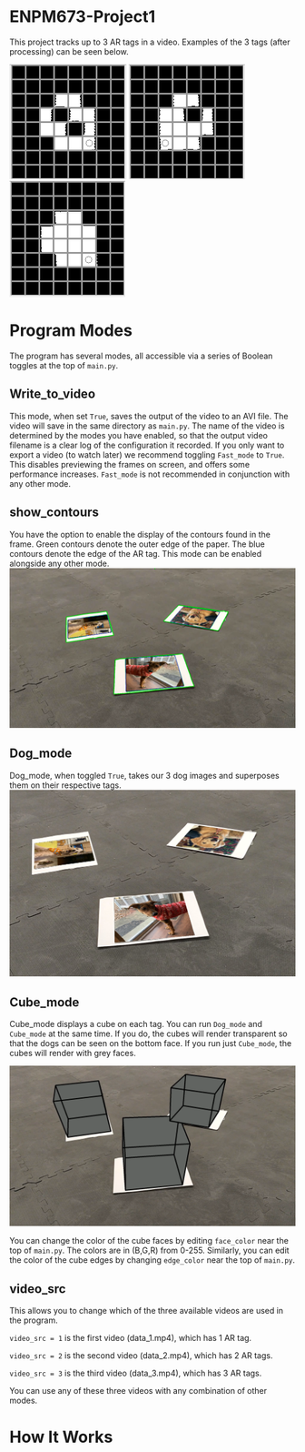 # ENPM673-Project1

This project tracks up to 3 AR tags in a video. Examples of the 3 tags (after processing) can be seen below.


![tag1](https://github.com/jaybrecht/ENPM673-Project1/blob/master/images/tag1.png) ![tag2](https://github.com/jaybrecht/ENPM673-Project1/blob/master/images/tag2.png) ![tag3](https://github.com/jaybrecht/ENPM673-Project1/blob/master/images/tag3.png) 


# Program Modes
The program has several modes, all accessible via a series of Boolean toggles at the top of `main.py`.

## Write_to_video
This mode, when set `True`, saves the output of the video to an AVI file. The video will save in the same directory as `main.py`. The name of the video is determined by the modes you have enabled, so that the output video filename is a clear log of the configuration it recorded. If you only want to export a video (to watch later) we recommend toggling `Fast_mode` to `True`. This disables previewing the frames on screen, and offers some performance increases. `Fast_mode` is not recommended in conjunction with any other mode. 

## show_contours
You have the option to enable the display of the contours found in the frame. Green contours denote the outer edge of the paper. The blue contours denote the edge of the AR tag. This mode can be enabled alongside any other mode. 
![contours](https://github.com/jaybrecht/ENPM673-Project1/blob/master/images/contours.png)

## Dog_mode
Dog_mode, when toggled `True`, takes our 3 dog images and superposes them on their respective tags. 
![dog_mode](https://github.com/jaybrecht/ENPM673-Project1/blob/master/images/dog_mode.jpeg)

## Cube_mode
Cube_mode displays a cube on each tag. You can run `Dog_mode` and `Cube_mode` at the same time. If you do, the cubes will render transparent so that the dogs can be seen on the bottom face. If you run just `Cube_mode`, the cubes will render with grey faces. 

![cube_mode](https://github.com/jaybrecht/ENPM673-Project1/blob/master/images/cube_mode.png)

You can change the color of the cube faces by editing `face_color` near the top of `main.py`. The colors are in (B,G,R) from 0-255. Similarly, you can edit the color of the cube edges by changing `edge_color` near the top of `main.py`.


## video_src
This allows you to change which of the three available videos are used in the program. 

`video_src = 1` is the first video (data_1.mp4), which has 1 AR tag. 

`video_src = 2` is the second video (data_2.mp4), which has 2 AR tags. 

`video_src = 3` is the third video (data_3.mp4), which has 3 AR tags.

You can use any of these three videos with any combination of other modes. 


# How It Works


